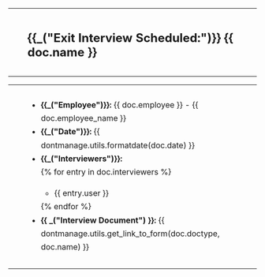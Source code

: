 <table class="panel-header" border="0" cellpadding="0" cellspacing="0" width="100%">
	<tr height="10"></tr>
	<tr>
		<td width="15"></td>
		<td>
			<div class="text-medium text-muted">
				<h2>{{_("Exit Interview Scheduled:")}} {{ doc.name }}</h2>
			</div>
		</td>
		<td width="15"></td>
	</tr>
	<tr height="10"></tr>
</table>

<table class="panel-body" border="0" cellpadding="0" cellspacing="0" width="100%">
	<tr height="10"></tr>
	<tr>
		<td width="15"></td>
		<td>
			<div>
				<ul class="list-unstyled" style="line-height: 1.7">
					<li><b>{{_("Employee")}}: </b>{{ doc.employee }} - {{ doc.employee_name }}</li>
					<li><b>{{_("Date")}}: </b>{{ dontmanage.utils.formatdate(doc.date) }}</li>
					<li><b>{{_("Interviewers")}}:</b> </li>
					{% for entry in doc.interviewers %}
						<ul>
							<li>{{ entry.user }}</li>
						</ul>
					{% endfor %}
					<li><b>{{ _("Interview Document") }}:</b> {{ dontmanage.utils.get_link_to_form(doc.doctype, doc.name) }}</li>
				</ul>
			</div>
		</td>
		<td width="15"></td>
	</tr>
	<tr height="10"></tr>
</table>
